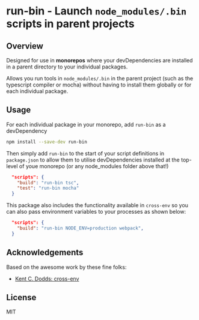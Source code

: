 # run-bin - Launch `node_modules/.bin` scripts in parent projects

## Overview

Designed for use in **monorepos** where your devDependencies are installed in
a parent directory to your individual packages.

Allows you run tools in `node_modules/.bin` in the parent project (such
as the typescript compiler or mocha) without having to install them globally
or for each individual package.

## Usage

For each individual package in your monorepo, add `run-bin` as a devDependency

```bash
npm install --save-dev run-bin
```

Then simply add `run-bin` to the start of your script definitions in
`package.json` to allow them to utilise devDependencies installed at the
top-level of youe monorepo (or any node_modules folder above that!)

```json
  "scripts": {
    "build": "run-bin tsc",
    "test": "run-bin mocha"
  }
```

This package also includes the functionality available in `cross-env` so you
can also pass environment variables to your processes as shown below:

```json
  "scripts": {
    "build": "run-bin NODE_ENV=production webpack",
  }
```

## Acknowledgements

Based on the awesome work by these fine folks:

 * [Kent C. Dodds: cross-env](https://github.com/kentcdodds/cross-env)

## License

MIT